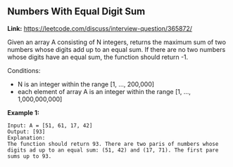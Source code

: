 ## Numbers With Equal Digit Sum

**Link:** https://leetcode.com/discuss/interview-question/365872/

Given an array A consisting of N integers, returns the maximum sum of two numbers whose digits add up to an equal sum. 
If there are no two numbers whose digits have an equal sum, the function should return -1.

Conditions:

*   N is an integer within the range [1, ..., 200,000]
*   each element of array A is an integer within the range [1, ..., 1,000,000,000]

**Example 1:**

    Input: A = [51, 61, 17, 42]
    Output: [93]
    Explanation:
    The function should return 93. There are two paris of numbers whose digits ad up to an equal sum: (51, 42) and (17, 71). The first pare sums up to 93.